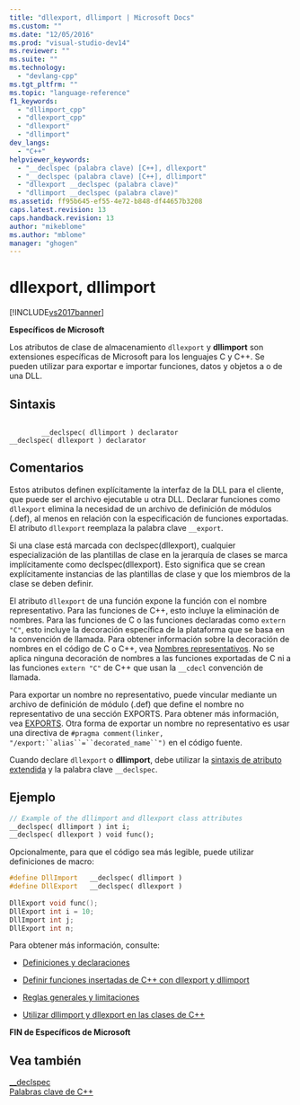 ```yaml
---
title: "dllexport, dllimport | Microsoft Docs"
ms.custom: ""
ms.date: "12/05/2016"
ms.prod: "visual-studio-dev14"
ms.reviewer: ""
ms.suite: ""
ms.technology: 
  - "devlang-cpp"
ms.tgt_pltfrm: ""
ms.topic: "language-reference"
f1_keywords: 
  - "dllimport_cpp"
  - "dllexport_cpp"
  - "dllexport"
  - "dllimport"
dev_langs: 
  - "C++"
helpviewer_keywords: 
  - "__declspec (palabra clave) [C++], dllexport"
  - "__declspec (palabra clave) [C++], dllimport"
  - "dllexport __declspec (palabra clave)"
  - "dllimport __declspec (palabra clave)"
ms.assetid: ff95b645-ef55-4e72-b848-df44657b3208
caps.latest.revision: 13
caps.handback.revision: 13
author: "mikeblome"
ms.author: "mblome"
manager: "ghogen"
---
```

# dllexport, dllimport
[!INCLUDE[vs2017banner](../assembler/inline/includes/vs2017banner.md)]

**Específicos de Microsoft**  
  
 Los atributos de clase de almacenamiento `dllexport` y **dllimport** son extensiones específicas de Microsoft para los lenguajes C y C\+\+.  Se pueden utilizar para exportar e importar funciones, datos y objetos a o de una DLL.  
  
## Sintaxis  
  
```  
  
        __declspec( dllimport ) declarator  
__declspec( dllexport ) declarator  
```  
  
## Comentarios  
 Estos atributos definen explícitamente la interfaz de la DLL para el cliente, que puede ser el archivo ejecutable u otra DLL.  Declarar funciones como `dllexport` elimina la necesidad de un archivo de definición de módulos \(.def\), al menos en relación con la especificación de funciones exportadas.  El atributo `dllexport` reemplaza la palabra clave `__export`.  
  
 Si una clase está marcada con declspec\(dllexport\), cualquier especialización de las plantillas de clase en la jerarquía de clases se marca implícitamente como declspec\(dllexport\).  Esto significa que se crean explícitamente instancias de las plantillas de clase y que los miembros de la clase se deben definir.  
  
 El atributo `dllexport` de una función expone la función con el nombre representativo.  Para las funciones de C\+\+, esto incluye la eliminación de nombres.  Para las funciones de C o las funciones declaradas como `extern "C"`, esto incluye la decoración específica de la plataforma que se basa en la convención de llamada.  Para obtener información sobre la decoración de nombres en el código de C o C\+\+, vea [Nombres representativos](../build/reference/decorated-names.md).  No se aplica ninguna decoración de nombres a las funciones exportadas de C ni a las funciones `extern "C"` de C\+\+ que usan la `__cdecl` convención de llamada.  
  
 Para exportar un nombre no representativo, puede vincular mediante un archivo de definición de módulo \(.def\) que define el nombre no representativo de una sección EXPORTS.  Para obtener más información, vea [EXPORTS](../build/reference/exports.md).  Otra forma de exportar un nombre no representativo es usar una directiva de `#pragma comment(linker, "/export:``alias``=``decorated_name``")` en el código fuente.  
  
 Cuando declare `dllexport` o **dllimport**, debe utilizar la [sintaxis de atributo extendida](../cpp/declspec.md) y la palabra clave `__declspec`.  
  
## Ejemplo  
  
```cpp  
// Example of the dllimport and dllexport class attributes  
__declspec( dllimport ) int i;  
__declspec( dllexport ) void func();  
```  
  
 Opcionalmente, para que el código sea más legible, puede utilizar definiciones de macro:  
  
```cpp  
#define DllImport   __declspec( dllimport )  
#define DllExport   __declspec( dllexport )  
  
DllExport void func();  
DllExport int i = 10;  
DllImport int j;  
DllExport int n;  
```  
  
 Para obtener más información, consulte:  
  
-   [Definiciones y declaraciones](../cpp/definitions-and-declarations-cpp.md)  
  
-   [Definir funciones insertadas de C\+\+ con dllexport y dllimport](../cpp/defining-inline-cpp-functions-with-dllexport-and-dllimport.md)  
  
-   [Reglas generales y limitaciones](../cpp/general-rules-and-limitations.md)  
  
-   [Utilizar dllimport y dllexport en las clases de C\+\+](../cpp/using-dllimport-and-dllexport-in-cpp-classes.md)  
  
 **FIN de Específicos de Microsoft**  
  
## Vea también  
 [\_\_declspec](../cpp/declspec.md)   
 [Palabras clave de C\+\+](../cpp/keywords-cpp.md)